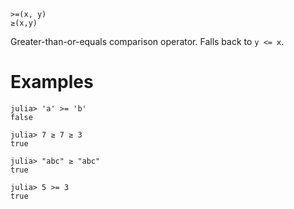 ```
>=(x, y)
≥(x,y)
```

Greater-than-or-equals comparison operator. Falls back to `y <= x`.

# Examples

```jldoctest
julia> 'a' >= 'b'
false

julia> 7 ≥ 7 ≥ 3
true

julia> "abc" ≥ "abc"
true

julia> 5 >= 3
true
```

